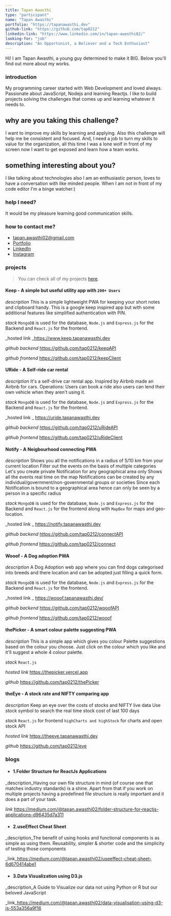 ```yaml
---
title: Tapan Awasthi
type: "participant"
name: "Tapan Awasthi"
portfolio: "https://tapanawasthi.dev"
github-link: "https://github.com/tap0212"
linkedin-link: "https://www.linkedin.com/in/tapan-awasthi02/"
looking-for: "job"
description: "An Opportunist, a Believer and a Tech Enthusiast"
---
```


Hi! I am Tapan Awasthi, a young guy determined to make it BIG. Below you'll find out more about my works.

### introduction

My programming career started with Web Development and loved always.
Passionate about JavaScript, Nodejs and learning Reactjs. I like to build projects solving the challenges that comes up and learning whatever it needs to.

## why are you taking this challenge?

I want to improve my skills by learning and applying.
Also this challenge will help me be consistent and focused.
And, I need a job to turn my skills to value for the organization, all this time I was a lone wolf in front of my screen now I want to get exposed and learn how a team works.

## something interesting about you?

I like talking about technologies also I am an enthusiastic person, loves to have a conversation with like minded people. When I am not in front of my code editor I'm a binge watcher:) 

### help I need?

It would be my pleasure learning good communication skills.

### how to contact me?

- tapan.awasthi02@gmail.com
- [Portfolio](https://tapanawasthi.dev)
- [LinkedIn](https://www.linkedin.com/in/tapan-awasthi02/)
- [Instagram](https://www.instagram.com/tapanAwasthi_/)

### projects

> You can check all of my projects [here](https://tapanawasthi.dev).


#### Keep - A simple but useful utility app with `200+ Users`
_description_ This is a simple lightweight PWA for keeping your short notes and clipboard handy.
This is a google keep inspired app but with some additional features like simplified authentication with PIN.

_stack_ `MongoDB` is used for the database, `Node.js` and `Express.js` for the Backend and `React.js` for the frontend.

_hosted link _https://www.keep.tapanawasthi.dev

_github backend_ https://github.com/tap0212/keepAPI

_github frontend_ https://github.com/tap0212/keepClient

#### URide - A Self-ride car rental
_description_ It's a self-drive car rental app.
Inspired by Airbnb made an Airbnb for cars.
Operations:
Users can book a ride also users can lend their own vehicle when they aren't using it.

_stack_ `MongoDB` is used for the database, `Node.js` and `Express.js` for the Backend and `React.js` for the frontend.

_hosted link _ https://uride.tapanawasthi.dev

_github backend_ https://github.com/tap0212/uRideAPI

_github frontend_ https://github.com/tap0212/uRideClient


#### Notify - A Neigbourhood connecting PWA

_description_ Shows you all the notifications in a radius of 5/10 km from your current location
Filter out the events on the basis of multiple categories
Let's you create private Notification for any geographical area only
Shows all the events real time on the map
Notifications can be created by any individual/government/non-governmental groups or societies
Since each Notification is bound to a geographical area hence can only be seen by a person in a specific radius

_stack_ `MongoDB` is used for the database, `Node.js` and `Express.js` for the Backend and `React.js` for the frontend along with `MapBox` for maps and geo-location.

_hosted link _ https://notify.tapanawasthi.dev

_github backend_ https://github.com/tap0212/connectAPI

_github frontend_ https://github.com/tap0212/connect


#### Wooof - A Dog adoption PWA
_description_ A Dog Adoption web app where you can find dogs categorised into breeds and there location and can be adopted just filling a quick form.

_stack_ `MongoDB` is used for the database, `Node.js` and `Express.js` for the Backend and `React.js` for the frontend.

_hosted link _ https://wooof.tapanawasthi.dev/

_github backend_ https://github.com/tap0212/wooofAPI

_github frontend_ https://github.com/tap0212/wooof


#### thePicker - A smart colour palette suggesting PWA
_description_ This is a simple app which gives you colour Palette suggestions based on the colour you choose.
Just click on the colour which you like and it'll suggest a whole 4 colour palette.

_stack_  `React.js`

_hosted link_ https://thepicker.vercel.app

_github_ https://github.com/tap0212/thePicker



#### theEye - A stock rate and NIFTY comparing app
_description_ Keep an eye over the costs of stocks and NIFTY live data
Use stock symbol to search the real time stock cost of last 100 days

_stack_  `React.js` for frontend `highCharts and highStock` for charts and open stock API

_hosted link_ https://theeye.tapanawasthi.dev

_github_ https://github.com/tap0212/eye


### blogs

- #### 1.Folder Structure for ReactJs Applications


_description_Having our own file structure in mind (of course one that matches industry standards) is a shine. Apart from that if you work on multiple projects having a predefined file structure is really important and it does a part of your task.

_link_ https://medium.com/@tapan.awasthi02/folder-structure-for-reactjs-applications-d96435d7a311

- #### 2.useEffect Cheat Sheet


_description_The benefit of using hooks and functional components is as simple as using them. Reusability, simpler & shorter code and the simplicity of testing those components

_link_https://medium.com/@tapan.awasthi02/useeffect-cheat-sheet-6d670414abe1


- #### 3.Data Visualization using D3.js


_description_A Guide to Visualize our data not using Python or R but our beloved JavaScript

_link_https://medium.com/@tapan.awasthi02/data-visualisation-using-d3-js-553a356a9f16
